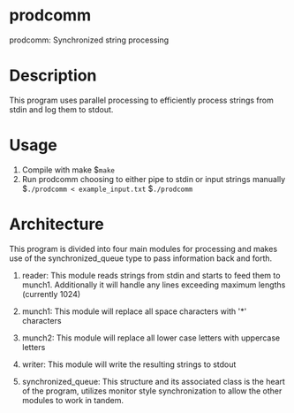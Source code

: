 # prodcomm
prodcomm: Synchronized string processing

# Description
This program uses parallel processing to efficiently process strings from stdin and log them to stdout. 

# Usage 
1. Compile with make
$```make```
2. Run prodcomm choosing to either pipe to stdin or input strings manually
$```./prodcomm < example_input.txt```
$```./prodcomm```

# Architecture
This program is divided into four main modules for processing and makes use of the synchronized_queue type to pass information back and forth. 

1. reader: This module reads strings from stdin and starts to feed them to munch1. Additionally it will handle any lines exceeding maximum lengths (currently 1024)

2. munch1: This module will replace all space characters with '*' characters

3. munch2: This module will replace all lower case letters with uppercase letters

4. writer: This module will write the resulting strings to stdout

5. synchronized_queue: This structure and its associated class is the heart of the program, utilizes monitor style synchronization to allow the other modules to work in tandem. 
